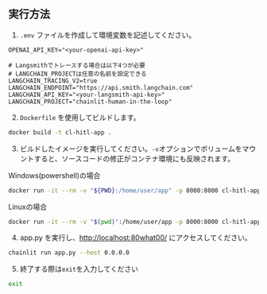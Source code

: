 ## 実行方法

1. `.env` ファイルを作成して環境変数を記述してください。

```
OPENAI_API_KEY="<your-openai-api-key>"

# Langsmithでトレースする場合は以下4つが必要
# LANGCHAIN_PROJECTは任意の名前を設定できる
LANGCHAIN_TRACING_V2=true
LANGCHAIN_ENDPOINT="https://api.smith.langchain.com"
LANGCHAIN_API_KEY="<your-langsmith-api-key>"
LANGCHAIN_PROJECT="chainlit-human-in-the-loop"
```

2. `Dockerfile` を使用してビルドします。

```bash
docker build -t cl-hitl-app .
```

3. ビルドしたイメージを実行してください。`-v`オプションでボリュームをマウントすると、ソースコードの修正がコンテナ環境にも反映されます。

Windows(powershell)の場合
```sh
docker run -it --rm -v "${PWD}:/home/user/app" -p 8000:8000 cl-hitl-app /bin/bash
```

Linuxの場合
```bash
docker run -it --rm -v "$(pwd)":/home/user/app -p 8000:8000 cl-hitl-app /bin/bash
```

4. app.py を実行し、[http://localhost:80what00/](http://localhost:8000/) にアクセスしてください。

```bash
chainlit run app.py --host 0.0.0.0
```

5. 終了する際は`exit`を入力してください

```bash
exit
```

